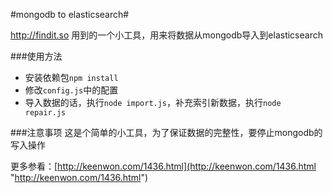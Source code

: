 #mongodb to elasticsearch#

http://findit.so 用到的一个小工具，用来将数据从mongodb导入到elasticsearch  

###使用方法
* 安装依赖包`npm install`
* 修改`config.js`中的配置
* 导入数据的话，执行`node import.js`，补充索引新数据，执行`node repair.js`
  
###注意事项
这是个简单的小工具，为了保证数据的完整性，要停止mongodb的写入操作  

更多参看：[http://keenwon.com/1436.html](http://keenwon.com/1436.html "http://keenwon.com/1436.html")
